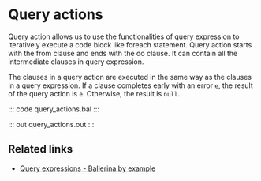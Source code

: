 # Query actions

Query action allows us to use the functionalities of query expression to iteratively execute a code block like foreach statement. Query action starts with the from clause and ends with the do clause. It can contain all the intermediate clauses in query expression.

The clauses in a query action are executed in the same way as the clauses in a query expression. If a clause completes early with an error `e`, the result of the query action is `e`. Otherwise, the result is `null`.

::: code query_actions.bal :::

::: out query_actions.out :::

## Related links
- [Query expressions - Ballerina by example](https://ballerina.io/learn/by-example/query-expressions)
